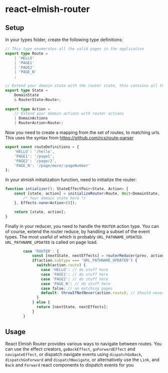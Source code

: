 
# react-elmish-router

## Setup

In your types folder, create the following type definitions: 
```typescript
// This type enumerates all the valid pages in the application
export type Route =
    | 'HELLO'
    | 'PAGE1'
    | 'PAGE2'    
    | 'PAGE_N'
    ;

// Extend your domain state with the router state, this contains all the routing information
export type State =
    DomainState
    & RouterState<Route>;    
    
export type Action =
    // Extend your domain actions with router actions
    | DomainActions
    | RouterAction<Route>;    
```

Now you need to create a mapping from the set of routes, to matching urls. This uses the syntax from https://github.com/rcs/route-parser
```typescript
export const routeDefinitions = {
    'HELLO': '/hello',
    'PAGE1': '/page1',
    'PAGE2': '/page/2',
    'PAGE_N': '/page/more/:pageNumber'    
};
```

In your elmish initialization function, need to initialize the router:
```typescript
function intializer(): StateEffectPair<State, Action> {
    const [state, action] = initializeRouter<Route, Omit<DomainState, 'client'>, Action>(routeDefinitions, [{
        /* Your domain state here */
    }, Effects.none<Action>()]);

    return [state, action];
}
```

Finally in your reducer, you need to handle the `ROUTER` action type. You can of course, extend the router reduce, by handling a subset of the event types. The most useful of which is probably `URL_PATHNAME_UPDATED`. `URL_PATHNAME_UPDATED` is called on page load. 
```typescript
        case 'ROUTER': {
            const [nextState, nextEffects] = routerReducer(prev, action);            
            if(action.subtype === 'URL_PATHNAME_UPDATED') {
              switch(action.route) {
                case 'HELLO': // do stuff here
                case 'PAGE1': // do stuff here
                case 'PAGE2': // do stuff here
                case 'PAGE_N': // do stuff here
                case false: // no matching pages
                default: throwIfNotNever(action.route); // Should never hit the default case
              }
            } else {
              return [nextState, nextEffects];
            }
        }
```

## Usage
React Elmish Router provides various ways to navigate between routes. You can use the effect creators, `goBackEffect`, `goForwardEffect` and `navigateEffect`, or dispatch navigate events using `dispatchGoBack`, `dispatchGoForward` and `dispatchNavigate`, or alternatively use the `Link`, and `Back` and `Forward` react components to dispatch events for you
